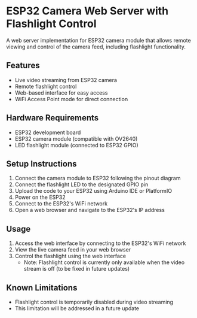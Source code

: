 # ESP32 Camera Web Server with Flashlight Control

A web server implementation for ESP32 camera module that allows remote viewing and control of the camera feed, including flashlight functionality.

## Features

- Live video streaming from ESP32 camera
- Remote flashlight control
- Web-based interface for easy access
- WiFi Access Point mode for direct connection

## Hardware Requirements

- ESP32 development board
- ESP32 camera module (compatible with OV2640)
- LED flashlight module (connected to ESP32 GPIO)

## Setup Instructions

1. Connect the camera module to ESP32 following the pinout diagram
2. Connect the flashlight LED to the designated GPIO pin
3. Upload the code to your ESP32 using Arduino IDE or PlatformIO
4. Power on the ESP32
5. Connect to the ESP32's WiFi network
6. Open a web browser and navigate to the ESP32's IP address

## Usage

1. Access the web interface by connecting to the ESP32's WiFi network
2. View the live camera feed in your web browser
3. Control the flashlight using the web interface
   - Note: Flashlight control is currently only available when the video stream is off (to be fixed in future updates)

## Known Limitations

- Flashlight control is temporarily disabled during video streaming
- This limitation will be addressed in a future update
